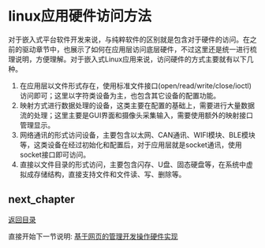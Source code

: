 # linux应用硬件访问方法

对于嵌入式平台软件开发来说，与纯粹软件的区别就是包含对于硬件的访问。在之前的驱动章节中，也展示了如何在应用层访问底层硬件，不过这里还是统一进行梳理说明，方便理解。对于嵌入式Linux应用来说，访问硬件的方式主要就有以下几种。

1. 在应用层以文件形式存在，使用标准文件接口(open/read/write/close/ioctl)访问即可；这里以字符类设备为主，也包含其它设备的配置功能。
2. 映射方式进行数据处理的设备，这类主要在配置的基础上，需要进行大量数据流的处理；这里主要是GUI界面和摄像头采集输入，需要使用额外的映射接口管理显示。
3. 网络通讯的形式访问设备，主要包含以太网、CAN通讯、WIFI模块、BLE模块等，这类设备在经过初始化和配置后，对于应用层就是socket通讯，使用socket接口即可访问。
4. 直接以文件目录的形式访问，主要包含闪存、U盘、固态硬盘等，在系统中虚拟成存储结构，直接支持文件和文件读、写、删除等。

## next_chapter

[返回目录](../README.md)

直接开始下一节说明: [基于网页的管理开发操作硬件实现](./ch04-07.web_design.md)
